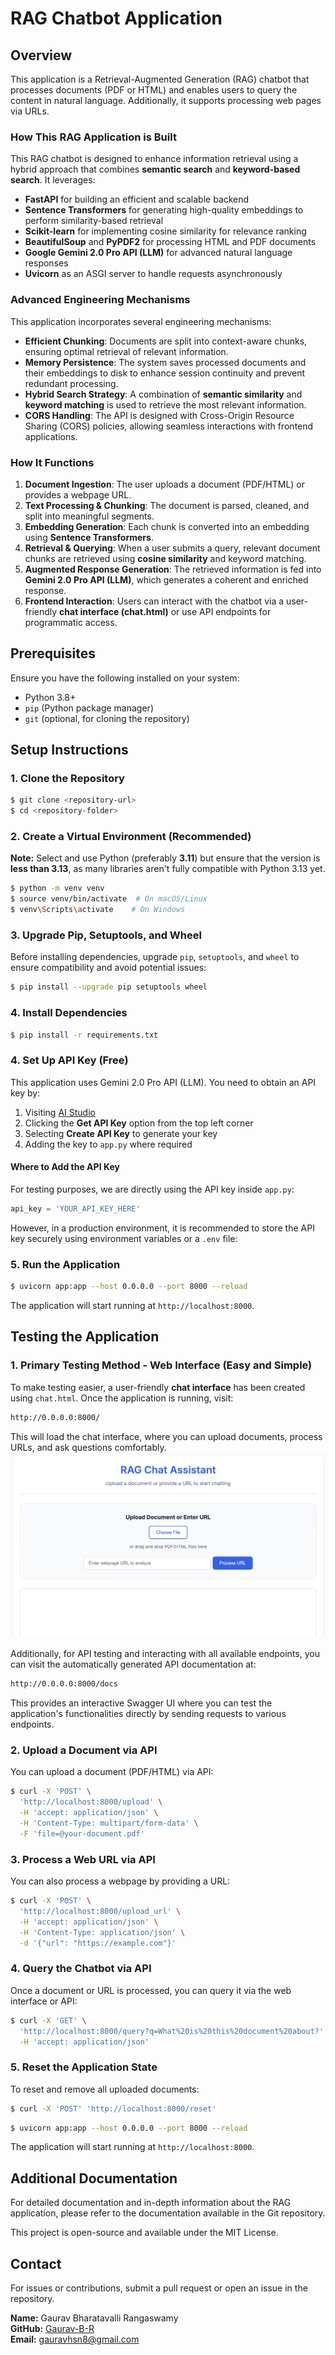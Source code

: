# RAG Chatbot Application

## Overview
This application is a Retrieval-Augmented Generation (RAG) chatbot that processes documents (PDF or HTML) and enables users to query the content in natural language. Additionally, it supports processing web pages via URLs.

### How This RAG Application is Built
This RAG chatbot is designed to enhance information retrieval using a hybrid approach that combines **semantic search** and **keyword-based search**. It leverages:
- **FastAPI** for building an efficient and scalable backend
- **Sentence Transformers** for generating high-quality embeddings to perform similarity-based retrieval
- **Scikit-learn** for implementing cosine similarity for relevance ranking
- **BeautifulSoup** and **PyPDF2** for processing HTML and PDF documents
- **Google Gemini 2.0 Pro API (LLM)** for advanced natural language responses
- **Uvicorn** as an ASGI server to handle requests asynchronously

### Advanced Engineering Mechanisms
This application incorporates several engineering mechanisms:
- **Efficient Chunking**: Documents are split into context-aware chunks, ensuring optimal retrieval of relevant information.
- **Memory Persistence**: The system saves processed documents and their embeddings to disk to enhance session continuity and prevent redundant processing.
- **Hybrid Search Strategy**: A combination of **semantic similarity** and **keyword matching** is used to retrieve the most relevant information.
- **CORS Handling**: The API is designed with Cross-Origin Resource Sharing (CORS) policies, allowing seamless interactions with frontend applications.

### How It Functions
1. **Document Ingestion**: The user uploads a document (PDF/HTML) or provides a webpage URL.
2. **Text Processing & Chunking**: The document is parsed, cleaned, and split into meaningful segments.
3. **Embedding Generation**: Each chunk is converted into an embedding using **Sentence Transformers**.
4. **Retrieval & Querying**: When a user submits a query, relevant document chunks are retrieved using **cosine similarity** and keyword matching.
5. **Augmented Response Generation**: The retrieved information is fed into **Gemini 2.0 Pro API (LLM)**, which generates a coherent and enriched response.
6. **Frontend Interaction**: Users can interact with the chatbot via a user-friendly **chat interface (chat.html)** or use API endpoints for programmatic access.

## Prerequisites
Ensure you have the following installed on your system:
- Python 3.8+
- `pip` (Python package manager)
- `git` (optional, for cloning the repository)

## Setup Instructions

### 1. Clone the Repository
```sh
$ git clone <repository-url>
$ cd <repository-folder>
```

### 2. Create a Virtual Environment (Recommended)

**Note:** Select and use Python (preferably **3.11**) but ensure that the version is **less than 3.13**, as many libraries aren't fully compatible with Python 3.13 yet.
```sh
$ python -m venv venv
$ source venv/bin/activate  # On macOS/Linux
$ venv\Scripts\activate    # On Windows
```

### 3. Upgrade Pip, Setuptools, and Wheel
Before installing dependencies, upgrade `pip`, `setuptools`, and `wheel` to ensure compatibility and avoid potential issues:
```sh
$ pip install --upgrade pip setuptools wheel
```

### 4. Install Dependencies
```sh
$ pip install -r requirements.txt
```

### 4. Set Up API Key (Free)
This application uses Gemini 2.0 Pro API (LLM). You need to obtain an API key by:
1. Visiting [AI Studio](https://aistudio.google.com/)
2. Clicking the **Get API Key** option from the top left corner
3. Selecting **Create API Key** to generate your key
4. Adding the key to `app.py` where required

#### Where to Add the API Key
For testing purposes, we are directly using the API key inside `app.py`:
```python
api_key = 'YOUR_API_KEY_HERE'
```
However, in a production environment, it is recommended to store the API key securely using environment variables or a `.env` file:

### 5. Run the Application
```sh
$ uvicorn app:app --host 0.0.0.0 --port 8000 --reload
```
The application will start running at `http://localhost:8000`.

## Testing the Application

### 1. Primary Testing Method - Web Interface (Easy and Simple)
To make testing easier, a user-friendly **chat interface** has been created using `chat.html`. Once the application is running, visit:
```sh
http://0.0.0.0:8000/
```
This will load the chat interface, where you can upload documents, process URLs, and ask questions comfortably.
![RAG Chat Assistant - UI](https://github.com/Gaurav-B-R/RAG-DocChat/blob/main/static/images/RAG%20Chat%20Assistant%20-%20UI.png)

Additionally, for API testing and interacting with all available endpoints, you can visit the automatically generated API documentation at:
```sh
http://0.0.0.0:8000/docs
```
This provides an interactive Swagger UI where you can test the application's functionalities directly by sending requests to various endpoints.

### 2. Upload a Document via API
You can upload a document (PDF/HTML) via API:
```sh
$ curl -X 'POST' \
  'http://localhost:8000/upload' \
  -H 'accept: application/json' \
  -H 'Content-Type: multipart/form-data' \
  -F 'file=@your-document.pdf'
```

### 3. Process a Web URL via API
You can also process a webpage by providing a URL:
```sh
$ curl -X 'POST' \
  'http://localhost:8000/upload_url' \
  -H 'accept: application/json' \
  -H 'Content-Type: application/json' \
  -d '{"url": "https://example.com"}'
```

### 4. Query the Chatbot via API
Once a document or URL is processed, you can query it via the web interface or API:
```sh
$ curl -X 'GET' \
  'http://localhost:8000/query?q=What%20is%20this%20document%20about?' \
  -H 'accept: application/json'
```

### 5. Reset the Application State
To reset and remove all uploaded documents:
```sh
$ curl -X 'POST' 'http://localhost:8000/reset'
```
```sh
$ uvicorn app:app --host 0.0.0.0 --port 8000 --reload
```
The application will start running at `http://localhost:8000`.

## Additional Documentation

For detailed documentation and in-depth information about the RAG application, please refer to the documentation available in the Git repository.

This project is open-source and available under the MIT License.

## Contact
For issues or contributions, submit a pull request or open an issue in the repository.

**Name:** Gaurav Bharatavalli Rangaswamy  
**GitHub:** [Gaurav-B-R](https://github.com/Gaurav-B-R)  
**Email:** gauravhsn8@gmail.com

